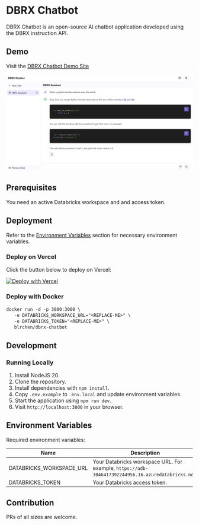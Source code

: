 # DBRX Chatbot

DBRX Chatbot is an open-source AI chatbot application developed using the DBRX instruction API.

## Demo

Visit the [DBRX Chatbot Demo Site](https://dbrx.vercel.app)

![demo](./docs/images/demo.jpg)

## Prerequisites

You need an active Databricks workspace and and access token.

## Deployment

Refer to the [Environment Variables](#environment-variables) section for necessary environment variables.

### Deploy on Vercel

Click the button below to deploy on Vercel:

[![Deploy with Vercel](https://vercel.com/button)](https://vercel.com/new/clone?repository-url=https%3A%2F%2Fgithub.com%2Fblrchen%2Fdbrx-chatbot&project-name=dbrx-chatbot&framework=nextjs&repository-name=dbrx-chatbot)

### Deploy with Docker

```
docker run -d -p 3000:3000 \
   -e DATABRICKS_WORKSPACE_URL="<REPLACE-ME>" \
   -e DATABRICKS_TOKEN="<REPLACE-ME>" \
   blrchen/dbrx-chatbot
```

## Development

### Running Locally

1. Install NodeJS 20.
2. Clone the repository.
3. Install dependencies with `npm install`.
4. Copy `.env.example` to `.env.local` and update environment variables.
5. Start the application using `npm run dev`.
6. Visit `http://localhost:3000` in your browser.

## Environment Variables

Required environment variables:

| Name                     | Description                                                                                        |
| ------------------------ | -------------------------------------------------------------------------------------------------- |
| DATABRICKS_WORKSPACE_URL | Your Databricks workspace URL. For example, `https://adb-3046417392244956.16.azuredatabricks.net`. |
| DATABRICKS_TOKEN         | Your Databricks access token.                                                                      |

## Contribution

PRs of all sizes are welcome.
